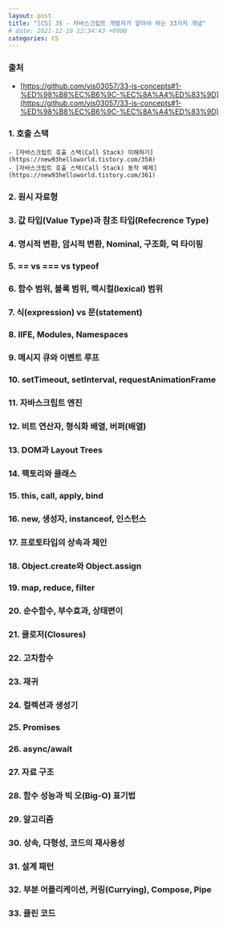 ```yaml
---
layout: post
title: "[CS] JS - 자바스크립트 개발자가 알아야 하는 33가지 개념"
# date: 2021-12-10 12:34:43 +0900
categories: CS
---
```


### 출처

- [https://github.com/yjs03057/33-js-concepts#1-%ED%98%B8%EC%B6%9C-%EC%8A%A4%ED%83%9D](https://github.com/yjs03057/33-js-concepts#1-%ED%98%B8%EC%B6%9C-%EC%8A%A4%ED%83%9D)

### 1. 호출 스택

    - [자바스크립트 호출 스택(Call Stack) 이해하기](https://new93helloworld.tistory.com/358)
    - [자바스크립트 호출 스택(Call Stack) 동작 예제](https://new93helloworld.tistory.com/361)

  <!-- #### 자바스크립트 엔진

  ![image](https://user-images.githubusercontent.com/28949166/147654724-aa971999-3282-4456-98d8-3243d0a69689.png)

  - 메모리 힙(Memory Heap) — 객체는 힙, 대부분 구조화되지 않은 메모리 영역에 할당된다. 변수와 객체에 대한 모든 메모리 할당은 여기서 발생한다.
  - 호출 스택(Call Stack) — 코드가 실행될 때 호출 스택이 쌓인다.

  #### 실행환경(RunTime)

  ![image](https://user-images.githubusercontent.com/28949166/147654845-84de0b60-c032-4951-aea3-d012cb02e1b1.png)

  - 브라우저에는 자바스크립트 개발자가 사용하는 거의 모든 API가 있습니다(예: setTimeout ). 그러나 이런 API 들은 엔진에서 제공해주지 않습니다. 그렇다면 이 API들은 어디서 오는 걸까요?
    사실 브라우저는 단순히 엔진 하나만으로 구성되어 있지 않습니다. DOM, AJAX, setTimeout 등의 브라우저에서 제공하는 Web API라고 하는 것들이 있습니다. 또한 이러한 Web API의 호출을 통제하기 위한 Event Queue와 Event Loop도 존재합니다.

  #### 호출 스택

  ![image](https://user-images.githubusercontent.com/28949166/147654982-ed96cee1-1b0c-4cb2-aea8-7f6fb9cfd8de.png)

  - 단일 호출 스택이 있다는 뜻은 한 번에 하나의 일(Task)만 처리할 수 있다는 뜻입니다. 호출 스택이란 프로그램에서 우리가 어디에 있는지를 기본적으로 기록하는 데이터 구조입니다.
  - 단일 호출 스택의 문제점 : 단일 스레드에서 코드를 실행하는 것은 멀티 스레드 환경에서 발생하는 복잡한 시나리오(예: deadlocks)를 고려할 필요가 없으므로 매우 쉽습니다. 그러나 단일 스레드에서 실행하는 것도 상당히 제한적입니다. 자바스크립트에서는 하나의 호출 스택만 있기 때문에, 하나의 함수 처리가 엄청 느려서 다른 함수 실행에 지장을 줄 때는 어떻게 해야 할까요?
  - 스택오버플로우: 스택의 사이즈를 초과 했을 때 발생하는 오류
  - 예를 들어, 브라우저에서 복잡한 이미지 처리를 한다고 생각해봅시다. 앞서 배운 호출 스택의 동작 방식을 생각 해볼 때, 이미지 처리 작업 스택을 차지하고 있으면 자바스크립트는 후속 작업들을 처리할 수 없습니다. 단일 스레드, 단일 호출 스택이기 때문입니다.

  #### 비동기 콜백

  - 가장 쉬운 해결책은 비동기 콜백을 사용하는 것입니다. 즉, 우리의 코드 일부를 실행하고 나중에 실행될 콜백(함수)를 제공합니다. 비동기 콜백은 즉시가 아닌, 특수한 시점에 실행되므로 console.log와 같은 동기 함수와는 다르게 스택 안에 바로 push 될 필요가 없습니다. 그런데 스택이 아니라면 이 콜백 함수들은 누가 관리하는 걸까요? -->

### 2. 원시 자료형

### 3. 값 타입(Value Type)과 참조 타입(Refecrence Type)

### 4. 명시적 변환, 암시적 변환, Nominal, 구조화, 덕 타이핑

### 5. == vs === vs typeof

### 6. 함수 범위, 블록 범위, 렉시컬(lexical) 범위

### 7. 식(expression) vs 문(statement)

### 8. IIFE, Modules, Namespaces

### 9. 메시지 큐와 이벤트 루프

### 10. setTimeout, setInterval, requestAnimationFrame

### 11. 자바스크립트 엔진

### 12. 비트 연산자, 형식화 배열, 버퍼(배열)

### 13. DOM과 Layout Trees

### 14. 팩토리와 클래스

### 15. this, call, apply, bind

### 16. new, 생성자, instanceof, 인스턴스

### 17. 프로토타입의 상속과 체인

### 18. Object.create와 Object.assign

### 19. map, reduce, filter

### 20. 순수함수, 부수효과, 상태변이

### 21. 클로저(Closures)

### 22. 고차함수

### 23. 재귀

### 24. 컬렉션과 생성기

### 25. Promises

### 26. async/await

### 27. 자료 구조

### 28. 함수 성능과 빅 오(Big-O) 표기법

### 29. 알고리즘

### 30. 상속, 다형성, 코드의 재사용성

### 31. 설계 패턴

### 32. 부분 어플리케이션, 커링(Currying), Compose, Pipe

### 33. 클린 코드
